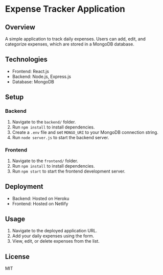 
# Expense Tracker Application

## Overview
A simple application to track daily expenses. Users can add, edit, and categorize expenses, which are stored in a MongoDB database.

## Technologies
- Frontend: React.js
- Backend: Node.js, Express.js
- Database: MongoDB

## Setup

### Backend
1. Navigate to the `backend/` folder.
2. Run `npm install` to install dependencies.
3. Create a `.env` file and set `MONGO_URI` to your MongoDB connection string.
4. Run `node server.js` to start the backend server.

### Frontend
1. Navigate to the `frontend/` folder.
2. Run `npm install` to install dependencies.
3. Run `npm start` to start the frontend development server.

## Deployment
- Backend: Hosted on Heroku
- Frontend: Hosted on Netlify

## Usage
1. Navigate to the deployed application URL.
2. Add your daily expenses using the form.
3. View, edit, or delete expenses from the list.

## License
MIT
